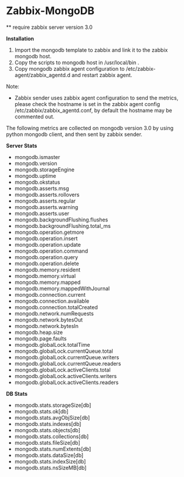 # Zabbix-MongoDB

** require
zabbix server version 3.0

**Installation**

1. Import the mongodb template to zabbix and link it to the zabbix mongodb host.
2. Copy the scripts to mongodb host in /usr/local/bin .
3. Copy mongodb zabbix agent configuration to /etc/zabbix-agent/zabbix_agentd.d and restart zabbix agent.

Note:
- Zabbix sender uses zabbix agent configuration to send the metrics, please check the hostname is set in the zabbix agent config /etc/zabbix/zabbix_agentd.conf, by default the hostname may be commented out.

The following metrics are collected on mongodb version 3.0 by using python mongodb client, and then sent by zabbix sender.

**Server Stats**
- mongodb.ismaster
- mongodb.version
- mongodb.storageEngine
- mongodb.uptime
- mongodb.okstatus
- mongodb.asserts.msg
- mongodb.asserts.rollovers
- mongodb.asserts.regular
- mongodb.asserts.warning
- mongodb.asserts.user
- mongodb.backgroundFlushing.flushes
- mongodb.backgroundFlushing.total_ms
- mongodb.operation.getmore
- mongodb.operation.insert
- mongodb.operation.update
- mongodb.operation.command
- mongodb.operation.query
- mongodb.operation.delete
- mongodb.memory.resident
- mongodb.memory.virtual
- mongodb.memory.mapped
- mongodb.memory.mappedWithJournal
- mongodb.connection.current
- mongodb.connection.available
- mongodb.connection.totalCreated
- mongodb.network.numRequests
- mongodb.network.bytesOut
- mongodb.network.bytesIn
- mongodb.heap.size
- mongodb.page.faults
- mongodb.globalLock.totalTime
- mongodb.globalLock.currentQueue.total
- mongodb.globalLock.currentQueue.writers
- mongodb.globalLock.currentQueue.readers
- mongodb.globalLock.activeClients.total
- mongodb.globalLock.activeClients.writers
- mongodb.globalLock.activeClients.readers

**DB Stats**
- mongodb.stats.storageSize[db]
- mongodb.stats.ok[db]
- mongodb.stats.avgObjSize[db]
- mongodb.stats.indexes[db]
- mongodb.stats.objects[db]
- mongodb.stats.collections[db]
- mongodb.stats.fileSize[db]
- mongodb.stats.numExtents[db]
- mongodb.stats.dataSize[db]
- mongodb.stats.indexSize[db]
- mongodb.stats.nsSizeMB[db]
